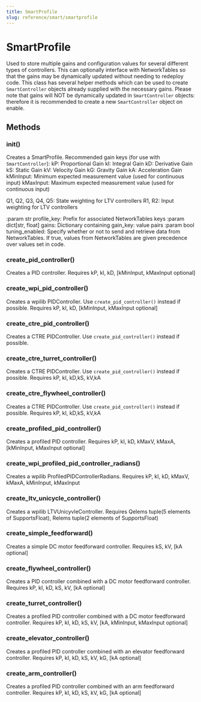 ```yaml
---
title: SmartProfile
slug: reference/smart/smartprofile
---
```


# SmartProfile

Used to store multiple gains and configuration values for several
different types of controllers. This can optionally interface with
NetworkTables so that the gains may be dynamically updated without
needing to redeploy code. This class has several helper methods
which can be used to create `SmartController` objects already supplied
with the necessary gains. Please note that gains will NOT be
dynamically updated in `SmartController` objects: therefore it is
recommended to create a new `SmartController` object on enable.

## Methods

### __init__()

Creates a SmartProfile.
Recommended gain keys (for use with `SmartController`):
kP: Proportional Gain
kI: Integral Gain
kD: Derivative Gain
kS: Static Gain
kV: Velocity Gain
kG: Gravity Gain
kA: Acceleration Gain
kMinInput: Minimum expected measurement value (used for continuous input)
kMaxInput: Maximum expected measurement value (used for continuous input)

Q1, Q2, Q3, Q4, Q5: State weighting for LTV controllers
R1, R2: Input weighting for LTV controllers

:param str profile_key: Prefix for associated NetworkTables keys
:param dict[str, float] gains: Dictionary containing gain_key: value pairs
:param bool tuning_enabled: Specify whether or not to send and retrieve
    data from NetworkTables. If true, values from NetworkTables
    are given precedence over values set in code.

### create_pid_controller()

Creates a PID controller.
Requires kP, kI, kD, [kMinInput, kMaxInput optional]

### create_wpi_pid_controller()

Creates a wpilib PIDController. Use `create_pid_controller()`
instead if possible.
Requires kP, kI, kD, [kMinInput, kMaxInput optional]

### create_ctre_pid_controller()

Creates a CTRE PIDController. Use `create_pid_controller()`
instead if possible.

### create_ctre_turret_controller()

Creates a CTRE PIDController. Use `create_pid_controller()`
instead if possible.
Requires kP, kI, kD,kS, kV,kA

### create_ctre_flywheel_controller()

Creates a CTRE PIDController. Use `create_pid_controller()`
instead if possible.
Requires kP, kI, kD,kS, kV,kA

### create_profiled_pid_controller()

Creates a profiled PID controller.
Requires kP, kI, kD, kMaxV, kMaxA, [kMinInput, kMaxInput optional]

### create_wpi_profiled_pid_controller_radians()

Creates a wpilib ProfiledPIDControllerRadians.
Requires kP, kI, kD, kMaxV, kMaxA, kMinInput, kMaxInput

### create_ltv_unicycle_controller()

Creates a wpilib LTVUnicyvleController.
Requires Qelems tuple(5 elements of SupportsFloat),
Relems tuple(2 elements of SupportsFloat)

### create_simple_feedforward()

Creates a simple DC motor feedforward controller.
Requires kS, kV, [kA optional]

### create_flywheel_controller()

Creates a PID controller combined with a DC motor feedforward controller.
Requires kP, kI, kD, kS, kV, [kA optional]

### create_turret_controller()

Creates a profiled PID controller combined with a DC motor feedforward controller.
Requires kP, kI, kD, kS, kV, [kA, kMinInput, kMaxInput optional]

### create_elevator_controller()

Creates a profiled PID controller combined with an elevator feedforward controller.
Requires kP, kI, kD, kS, kV, kG, [kA optional]

### create_arm_controller()

Creates a profiled PID controller combined with an arm feedforward controller.
Requires kP, kI, kD, kS, kV, kG, [kA optional]

